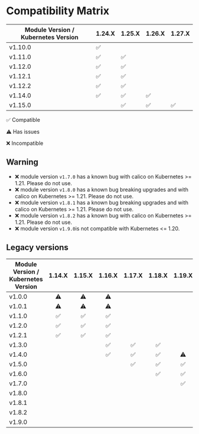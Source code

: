 # Compatibility Matrix

| Module Version / Kubernetes Version | 1.24.X             | 1.25.X             | 1.26.X             | 1.27.X             |
| ----------------------------------- | ------------------ | ------------------ | ------------------ | ------------------ |
| v1.10.0                             | :white_check_mark: |                    |                    |                    |
| v1.11.0                             | :white_check_mark: | :white_check_mark: |                    |                    |
| v1.12.0                             | :white_check_mark: | :white_check_mark: |                    |                    |
| v1.12.1                             | :white_check_mark: | :white_check_mark: |                    |                    |
| v1.12.2                             | :white_check_mark: | :white_check_mark: |                    |                    |
| v1.14.0                             | :white_check_mark: | :white_check_mark: | :white_check_mark: |                    |
| v1.15.0                             |                    | :white_check_mark: | :white_check_mark: | :white_check_mark: |


:white_check_mark: Compatible

:warning: Has issues

:x: Incompatible

## Warning

- :x: module version `v1.7.0` has a known bug with calico on Kubernetes >= 1.21. Please do not use.
- :x: module version `v1.8.0` has a known bug breaking upgrades and with calico on Kubernetes >= 1.21. Please do not use.
- :x: module version `v1.8.1` has a known bug breaking upgrades and with calico on Kubernetes >= 1.21. Please do not use.
- :x: module version `v1.8.2` has a known bug with calico on Kubernetes >= 1.21. Please do not use.
- :x: module version `v1.9.0`is not compatible with Kubernetes <= 1.20.

## Legacy versions

| Module Version / Kubernetes Version |       1.14.X       |       1.15.X       |       1.16.X       |       1.17.X       |       1.18.X       |       1.19.X       |       1.20.X       |       1.21.X       |       1.22.X       | 1.23.X             |
| ----------------------------------- | :----------------: | :----------------: | :----------------: | :----------------: | :----------------: | :----------------: | :----------------: | :----------------: | :----------------: | ------------------ |
| v1.0.0                              |     :warning:      |     :warning:      |     :warning:      |                    |                    |                    |                    |                    |                    |                    |
| v1.0.1                              |     :warning:      |     :warning:      |     :warning:      |                    |                    |                    |                    |                    |                    |                    |
| v1.1.0                              | :white_check_mark: | :white_check_mark: | :white_check_mark: |                    |                    |                    |                    |                    |                    |                    |
| v1.2.0                              | :white_check_mark: | :white_check_mark: | :white_check_mark: |                    |                    |                    |                    |                    |                    |                    |
| v1.2.1                              | :white_check_mark: | :white_check_mark: | :white_check_mark: |                    |                    |                    |                    |                    |                    |                    |
| v1.3.0                              |                    |                    | :white_check_mark: | :white_check_mark: | :white_check_mark: |                    |                    |                    |                    |                    |
| v1.4.0                              |                    |                    | :white_check_mark: | :white_check_mark: | :white_check_mark: |     :warning:      |                    |                    |                    |                    |
| v1.5.0                              |                    |                    |                    | :white_check_mark: | :white_check_mark: | :white_check_mark: |     :warning:      |                    |                    |                    |
| v1.6.0                              |                    |                    |                    |                    | :white_check_mark: | :white_check_mark: | :white_check_mark: |     :warning:      |                    |                    |
| v1.7.0                              |                    |                    |                    |                    |                    | :white_check_mark: | :white_check_mark: |        :x:         |        :x:         |                    |
| v1.8.0                              |                    |                    |                    |                    |                    |                    |        :x:         |        :x:         |        :x:         | :x:                |
| v1.8.1                              |                    |                    |                    |                    |                    |                    |        :x:         |        :x:         |        :x:         | :x:                |
| v1.8.2                              |                    |                    |                    |                    |                    |                    | :white_check_mark: |        :x:         |        :x:         | :x:                |
| v1.9.0                              |                    |                    |                    |                    |                    |                    |        :x:         | :white_check_mark: | :white_check_mark: | :white_check_mark: |

